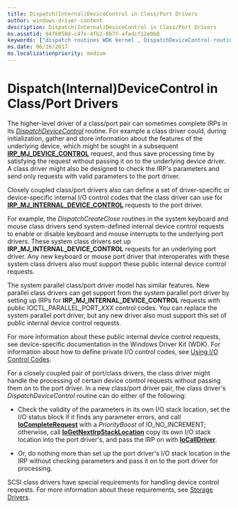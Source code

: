 ```yaml
---
title: Dispatch(Internal)DeviceControl in Class/Port Drivers
author: windows-driver-content
description: Dispatch(Internal)DeviceControl in Class/Port Drivers
ms.assetid: 94f6050d-c47e-4fb2-8b7f-afadcf12e0b8
keywords: ["dispatch routines WDK kernel , DispatchDeviceControl routine", "dispatch DispatchDeviceControl routine", "IRP_MJ_DEVICE_CONTROL I/O function code", "device control dispatch routines WDK kernel"]
ms.date: 06/16/2017
ms.localizationpriority: medium
---
```


# Dispatch(Internal)DeviceControl in Class/Port Drivers





The higher-level driver of a class/port pair can sometimes complete IRPs in its [*DispatchDeviceControl*](https://msdn.microsoft.com/library/windows/hardware/ff543287) routine. For example a class driver could, during initialization, gather and store information about the features of the underlying device, which might be sought in a subsequent [**IRP\_MJ\_DEVICE\_CONTROL**](https://msdn.microsoft.com/library/windows/hardware/ff550744) request, and thus save processing time by satisfying the request without passing it on to the underlying device driver. A class driver might also be designed to check the IRP's parameters and send only requests with valid parameters to the port driver.

Closely coupled class/port drivers also can define a set of driver-specific or device-specific internal I/O control codes that the class driver can use for [**IRP\_MJ\_INTERNAL\_DEVICE\_CONTROL**](https://msdn.microsoft.com/library/windows/hardware/ff550766) requests to the port driver.

For example, the *DispatchCreateClose* routines in the system keyboard and mouse class drivers send system-defined internal device control requests to enable or disable keyboard and mouse interrupts to the underlying port drivers. These system class drivers set up **IRP\_MJ\_INTERNAL\_DEVICE\_CONTROL** requests for an underlying port driver. Any new keyboard or mouse port driver that interoperates with these system class drivers also must support these public internal device control requests.

The system parallel class/port driver model has similar features. New parallel class drivers can get support from the system parallel port driver by setting up IRPs for **IRP\_MJ\_INTERNAL\_DEVICE\_CONTROL** requests with public IOCTL\_PARALLEL\_PORT\_*XXX* control codes. You can replace the system parallel port driver, but any new driver also must support this set of public internal device control requests.

For more information about these public internal device control requests, see device-specific documentation in the Windows Driver Kit (WDK). For information about how to define private I/O control codes, see [Using I/O Control Codes](using-i-o-control-codes.md).

For a closely coupled pair of port/class drivers, the class driver might handle the processing of certain device control requests without passing them on to the port driver. In a new class/port driver pair, the class driver's *DispatchDeviceControl* routine can do either of the following:

-   Check the validity of the parameters in its own I/O stack location, set the I/O status block if it finds any parameter errors, and call [**IoCompleteRequest**](https://msdn.microsoft.com/library/windows/hardware/ff548343) with a *PriorityBoost* of IO\_NO\_INCREMENT; otherwise, call [**IoGetNextIrpStackLocation**](https://msdn.microsoft.com/library/windows/hardware/ff549266) copy its own I/O stack location into the port driver's, and pass the IRP on with [**IoCallDriver**](https://msdn.microsoft.com/library/windows/hardware/ff548336).

-   Or, do nothing more than set up the port driver's I/O stack location in the IRP without checking parameters and pass it on to the port driver for processing.

SCSI class drivers have special requirements for handling device control requests. For more information about these requirements, see [Storage Drivers](https://msdn.microsoft.com/library/windows/hardware/ff566976).

 

 





